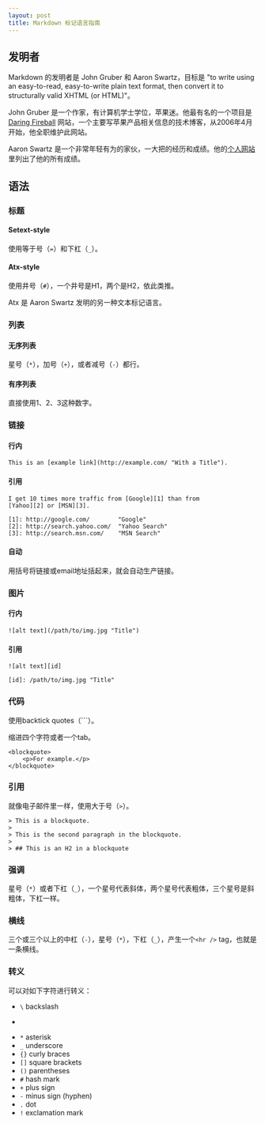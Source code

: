```yaml
---
layout: post
title: Markdown 标记语言指南
---
```

## 发明者
Markdown 的发明者是 John Gruber 和 Aaron Swartz，目标是 "to write using an easy-to-read, easy-to-write plain text format, then convert it to structurally valid XHTML (or HTML)"。

John Gruber 是一个作家，有计算机学士学位，苹果迷。他最有名的一个项目是 [Daring Fireball](http://daringfireball.net/) 网站，一个主要写苹果产品相关信息的技术博客，从2006年4月开始，他全职维护此网站。

Aaron Swartz 是一个非常年轻有为的家伙，一大把的经历和成绩。他的[个人网站](http://www.aaronsw.com/)里列出了他的所有成绩。

## 语法
### 标题
#### Setext-style
使用等于号（`=`）和下杠（`_`）。

#### Atx-style
使用井号（`#`），一个井号是H1，两个是H2，依此类推。

Atx 是 Aaron Swartz 发明的另一种文本标记语言。

### 列表
#### 无序列表
星号（`*`），加号（`+`），或者减号（`-`）都行。
#### 有序列表
直接使用1、2、3这种数字。
### 链接
#### 行内
    This is an [example link](http://example.com/ "With a Title").
#### 引用
    I get 10 times more traffic from [Google][1] than from
    [Yahoo][2] or [MSN][3].

    [1]: http://google.com/        "Google"
    [2]: http://search.yahoo.com/  "Yahoo Search"
    [3]: http://search.msn.com/    "MSN Search"

#### 自动
用括号将链接或email地址括起来，就会自动生产链接。

### 图片
#### 行内
    ![alt text](/path/to/img.jpg "Title")

#### 引用

    ![alt text][id]

    [id]: /path/to/img.jpg "Title"

### 代码
使用backtick quotes（```）。

缩进四个字符或者一个tab。

    <blockquote>
        <p>For example.</p>
    </blockquote>

### 引用
就像电子邮件里一样，使用大于号（`>`）。

    > This is a blockquote.
    >
    > This is the second paragraph in the blockquote.
    >
    > ## This is an H2 in a blockquote

### 强调
星号（`*`）或者下杠（`_`），一个星号代表斜体，两个星号代表粗体，三个星号是斜粗体，下杠一样。
### 横线
三个或三个以上的中杠（`-`），星号（`*`），下杠（`_`），产生一个`<hr />` tag，也就是一条横线。

### 转义
可以对如下字符进行转义：

* `\`   backslash
* ```   backtick
* `*`   asterisk
* `_`   underscore
* `{}`  curly braces
* `[]`  square brackets
* `()`  parentheses
* `#`   hash mark
* `+`   plus sign
* `-`   minus sign (hyphen)
* `.`   dot
* `!`   exclamation mark
